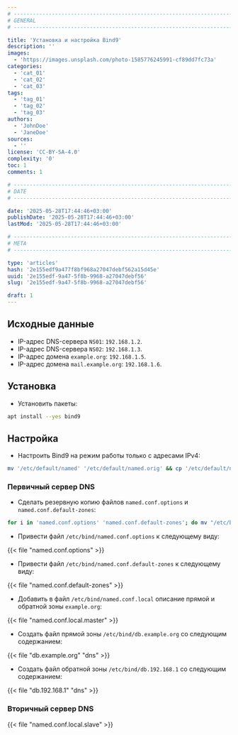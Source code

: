 ```yaml
---
# -------------------------------------------------------------------------------------------------------------------- #
# GENERAL
# -------------------------------------------------------------------------------------------------------------------- #

title: 'Установка и настройка Bind9'
description: ''
images:
  - 'https://images.unsplash.com/photo-1585776245991-cf89dd7fc73a'
categories:
  - 'cat_01'
  - 'cat_02'
  - 'cat_03'
tags:
  - 'tag_01'
  - 'tag_02'
  - 'tag_03'
authors:
  - 'JohnDoe'
  - 'JaneDoe'
sources:
  - ''
license: 'CC-BY-SA-4.0'
complexity: '0'
toc: 1
comments: 1

# -------------------------------------------------------------------------------------------------------------------- #
# DATE
# -------------------------------------------------------------------------------------------------------------------- #

date: '2025-05-28T17:44:46+03:00'
publishDate: '2025-05-28T17:44:46+03:00'
lastMod: '2025-05-28T17:44:46+03:00'

# -------------------------------------------------------------------------------------------------------------------- #
# META
# -------------------------------------------------------------------------------------------------------------------- #

type: 'articles'
hash: '2e155edf9a477f8bf968a27047debf562a15d45e'
uuid: '2e155edf-9a47-5f8b-9968-a27047debf56'
slug: '2e155edf-9a47-5f8b-9968-a27047debf56'

draft: 1
---
```




<!--more-->

## Исходные данные

- IP-адрес DNS-сервера `NS01`: `192.168.1.2`.
- IP-адрес DNS-сервера `NS02`: `192.168.1.3`.
- IP-адрес домена `example.org`: `192.168.1.5`.
- IP-адрес домена `mail.example.org`: `192.168.1.6`.

## Установка

- Установить пакеты:

```bash
apt install --yes bind9
```

## Настройка

- Настроить Bind9 на режим работы только с адресами IPv4:

```bash
mv '/etc/default/named' '/etc/default/named.orig' && cp '/etc/default/named.orig' '/etc/default/named' && sed -i 's|-u bind|-u bind -4|g' '/etc/default/named'
```

### Первичный сервер DNS

- Сделать резервную копию файлов `named.conf.options` и `named.conf.default-zones`:

```bash
for i in 'named.conf.options' 'named.conf.default-zones'; do mv "/etc/bind/${i}" "/etc/bind/${i}.orig" && touch "/etc/bind/${i}"; done
```

- Привести файл `/etc/bind/named.conf.options` к следующему виду:

{{< file "named.conf.options" >}}

- Привести файл `/etc/bind/named.conf.default-zones` к следующему виду:

{{< file "named.conf.default-zones" >}}

- Добавить в файл `/etc/bind/named.conf.local` описание прямой и обратной зоны `example.org`:

{{< file "named.conf.local.master" >}}

- Создать файл прямой зоны `/etc/bind/db.example.org` со следующим содержанием:

{{< file "db.example.org" "dns" >}}

- Создать файл обратной зоны `/etc/bind/db.192.168.1` со следующим содержанием:

{{< file "db.192.168.1" "dns" >}}

### Вторичный сервер DNS

{{< file "named.conf.local.slave" >}}
